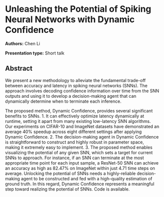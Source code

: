 # Unleashing the Potential of Spiking Neural Networks with Dynamic Confidence

**Authors:** Chen Li

**Presentation type:** Short talk

## Abstract


We present a new methodology to alleviate the fundamental trade-off between accuracy and latency in spiking neural networks (SNNs). The approach involves decoding confidence information over time from the SNN outputs and using it to develop a decision-making agent that can dynamically determine when to terminate each inference. 

The proposed method, Dynamic Confidence, provides several significant benefits to SNNs. 1. It can effectively optimize latency dynamically at runtime, setting it apart from many existing low-latency SNN algorithms. Our experiments on CIFAR-10 and ImageNet datasets have demonstrated an average 40\% speedup across eight different settings after applying Dynamic Confidence. 2. The decision-making agent in Dynamic Confidence is straightforward to construct and highly robust in parameter space, making it extremely easy to implement. 3. The proposed method enables visualizing the potential of any given SNN, which sets a target for current SNNs to approach. For instance, if an SNN can terminate at the most appropriate time point for each input sample, a ResNet-50 SNN can achieve an accuracy as high as 82.47\% on ImageNet within just 4.71 time steps on average. Unlocking the potential of SNNs needs a highly-reliable decision-making agent to be constructed and fed with a high-quality estimation of ground truth. In this regard, Dynamic Confidence represents a meaningful step toward realizing the potential of SNNs. Code is available.